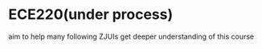 # ECE220(under process)
aim to help many following ZJUIs get deeper understanding of this course
    
